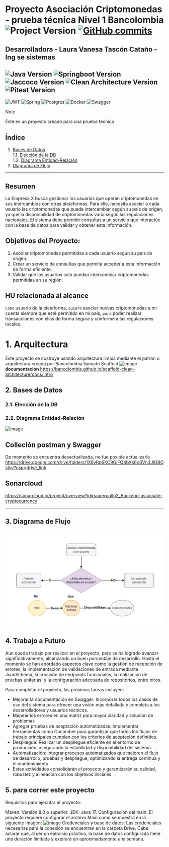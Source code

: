 # Proyecto Asociación Criptomonedas - prueba técnica Nivel 1 Bancolombia ![Project Version](https://img.shields.io/badge/tag-v1.0-pink) [![GitHub commits](https://badgen.net/github/commits/superpollo2/Backend-associate-cryptocurrency)](https://GitHub.com/superpollo2/Backend-associate-cryptocurrency/commit/) 
## Desarrolladora - Laura Vanesa Tascón Cataño - Ing se sistemas 

![Java Version](https://img.shields.io/badge/java-21-blue.svg)
![Springboot Version](https://img.shields.io/badge/springboot-3.4.1-orange)
![Jaccoco Version](https://img.shields.io/badge/jacoco-1.15.0-pink)
![Clean Architecture Version](https://img.shields.io/badge/cleanarchitecture-3.20.10-blue)
![Pitest Version](https://img.shields.io/badge/pitest-1.15.0-blue)
--------
![JWT](https://img.shields.io/badge/JWT-black?logo=JSON%20web%20tokens)
![Spring](https://img.shields.io/badge/spring-%236DB33F.svg?logo=spring&logoColor=white)
![Postgres](https://img.shields.io/badge/postgres-%23316192.svg?logo=postgresql&logoColor=white)
![Docker](https://img.shields.io/badge/docker-%230db7ed.svg?logo=docker&logoColor=white)
![Swagger](https://img.shields.io/badge/-Swagger-%23Clojure?logo=swagger&logoColor=white)

> [!NOTE]
> Este es un proyecto creado para una prueba técnica

## Índice  
1. [Bases de Datos](#2-bases-de-datos)  
   1.1. [Elección de la DB](#21-elección-de-la-db)  
   1.2. [Diagrama Entidad-Relación](#22-diagrama-entidad-relación)  
2. [Diagrama de Flujo](#3-diagrama-de-flujo)  

---
## Resumen
La Empresa X busca gestionar los usuarios que operan criptomonedas en sus intercambios con otras plataformas. Para ello, necesita asociar a cada usuario las criptomonedas que puede intercambiar según su país de origen, ya que la disponibilidad de criptomonedas varía según las regulaciones nacionales. El sistema debe permitir consultas a un servicio que interactúe con la base de datos para validar y obtener esta información.

## Objetivos del Proyecto:

1. Asociar criptomonedas permitidas a cada usuario según su país de origen.
2. Crear un servicio de consultas que permita acceder a esta información de forma eficiente.
3. Validar que los usuarios solo puedan intercambiar criptomonedas permitidas en su región.

## HU relacionada al alcance
`Como` usuario de la plataforma, `quiero` asociar nuevas criptomonedas a mi cuenta siempre que esté permitido en mi país, `para` poder realizar transacciones con ellas de forma segura y conforme a las regulaciones locales.

# 1. Arquitectura
Este proyecto se costruye usando arquitectura limpia mediante el patron o arquitectura
creada por Bancolombia llamado Scaffold
![image](https://github.com/user-attachments/assets/a9dd639e-a876-47ea-b074-6f84f49f63ec)
**documentación** https://bancolombia.github.io/scaffold-clean-architecture/docs/intro

## 2. Bases de Datos  
### 2.1. Elección de la DB


### 2.2. Diagrama Entidad-Relación  
![image](https://github.com/user-attachments/assets/b2bffd96-0c45-4033-8508-45c88256d1bd)

## Colleción postman y Swagger
De momento se encuentra desactualizada, no fue posible actualizarla
https://drive.google.com/drive/folders/1X6vRp6KC9GiFQ4bXs6o6Vn3JlGBOsIcv?usp=drive_link


## Sonarcloud
https://sonarcloud.io/project/overview?id=superpollo2_Backend-associate-cryptocurrency

---
## 3. Diagrama de Flujo  
![Diagrama de Flujo](images/img_1.png)  

## 4. Trabajo a Futuro

Aún queda trabajo por realizar en el proyecto, pero se ha logrado avanzar significativamente, alcanzando un buen porcentaje de desarrollo. Hasta el momento se han abordado aspectos clave como la gestión de recepción de errores, la implementación de validaciones de entrada mediante JsonSchema, la creación de endpoints funcionales, la realización de pruebas unitarias, y la configuración adecuada de repositorios, entre otros.

Para completar el proyecto, las próximas tareas incluyen:

- Mejorar la documentación en Swagger: Incorporar todos los casos de uso del sistema para ofrecer una visión más detallada y completa a los desarrolladores y usuarios técnicos.
- Mapear los errores en una matriz para mayor claridad y solución de problemas
- Agregar pruebas de aceptación automatizadas: Implementar herramientas como Cucumber para garantizar que todos los flujos de trabajo principales cumplan con los criterios de aceptación definidos.
- Despliegue: Realizar un despliegue eficiente en el entorno de producción, asegurando la estabilidad y disponibilidad del sistema.
- Automatización: Integrar procesos automatizados que mejoren el flujo de desarrollo, pruebas y despliegue, optimizando la entrega continua y el mantenimiento.
- Estas actividades consolidarán el proyecto y garantizarán su calidad, robustez y alineación con los objetivos iniciales.

## 5. para correr este proyecto 
Requisitos para ejecutar el proyecto:

Maven: Versión 8.0 o superior.
JDK: Java 17.
Configuración del main: El proyecto requiere configurar el archivo Main como se muestra en la siguiente imagen:
![image](https://github.com/user-attachments/assets/c68f3abb-e766-41f3-86ec-add16b1422f7)
Credenciales y base de datos: Las credenciales necesarias para la conexión se encuentran en la carpeta Drive. Cabe aclarar que, al ser un ejercicio práctico, la base de datos configurada tiene una duración limitada y expirará en aproximadamente una semana.


